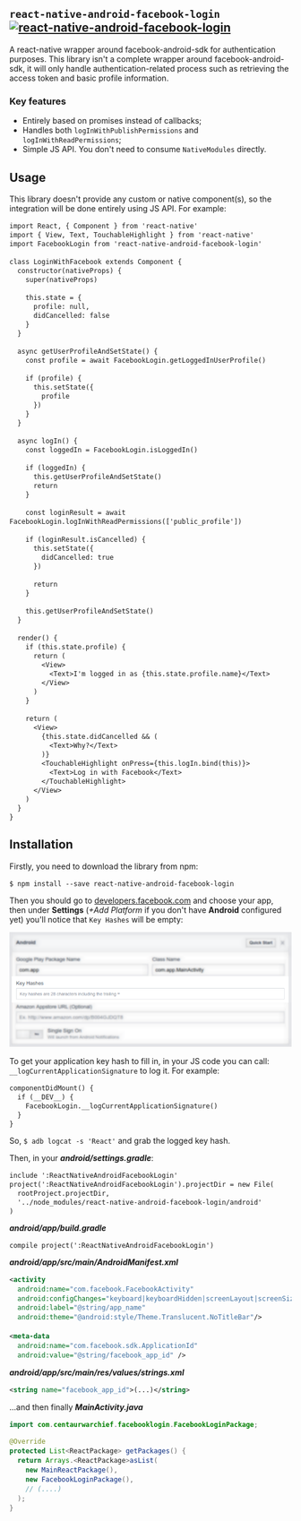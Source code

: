 ## `react-native-android-facebook-login` [![react-native-android-facebook-login](https://badge.fury.io/js/react-native-android-facebook-login.svg)](https://badge.fury.io/js/react-native-android-facebook-login)
A react-native wrapper around facebook-android-sdk for authentication purposes. This library isn't a complete wrapper around facebook-android-sdk, it will only handle authentication-related process such as retrieving the access token and basic profile information.

### Key features
- Entirely based on promises instead of callbacks;
- Handles both `logInWithPublishPermissions` and `logInWithReadPermissions`;
- Simple JS API. You don't need to consume `NativeModules` directly.

## Usage
This library doesn't provide any custom or native component(s), so the integration will be done entirely using JS API. For example:

```JSX
import React, { Component } from 'react-native'
import { View, Text, TouchableHighlight } from 'react-native'
import FacebookLogin from 'react-native-android-facebook-login'

class LoginWithFacebook extends Component {
  constructor(nativeProps) {
    super(nativeProps)

    this.state = {
      profile: null,
      didCancelled: false
    }
  }

  async getUserProfileAndSetState() {
    const profile = await FacebookLogin.getLoggedInUserProfile()

    if (profile) {
      this.setState({
        profile
      })
    }
  }

  async logIn() {
    const loggedIn = FacebookLogin.isLoggedIn()

    if (loggedIn) {
      this.getUserProfileAndSetState()
      return
    }

    const loginResult = await FacebookLogin.logInWithReadPermissions(['public_profile'])

    if (loginResult.isCancelled) {
      this.setState({
        didCancelled: true
      })

      return
    }

    this.getUserProfileAndSetState()
  }

  render() {
    if (this.state.profile) {
      return (
        <View>
          <Text>I'm logged in as {this.state.profile.name}</Text>
        </View>
      )
    }

    return (
      <View>
        {this.state.didCancelled && (
          <Text>Why?</Text>
        )}
        <TouchableHighlight onPress={this.logIn.bind(this)}>
          <Text>Log in with Facebook</Text>
        </TouchableHighlight>
      </View>
    )
  }
}
```

## Installation
Firstly, you need to download the library from npm:
```
$ npm install --save react-native-android-facebook-login
```

Then you should go to [developers.facebook.com](https://developers.facebook.com) and choose your app, then under **Settings** (*+Add Platform* if you don't have **Android** configured yet) you'll notice that `Key Hashes` will be empty:

![Key Hashes (developers.facebook.com)](https://raw.githubusercontent.com/CentaurWarchief/react-native-android-facebook-login/master/res/1.png)

To get your application key hash to fill in, in your JS code you can call: `__logCurrentApplicationSignature` to log it. For example:

```JS
componentDidMount() {
  if (__DEV__) {
    FacebookLogin.__logCurrentApplicationSignature()
  }
}
```

So, `$ adb logcat -s 'React'` and grab the logged key hash.

Then, in your ***android/settings.gradle***:
```
include ':ReactNativeAndroidFacebookLogin'
project(':ReactNativeAndroidFacebookLogin').projectDir = new File(
  rootProject.projectDir,
  '../node_modules/react-native-android-facebook-login/android'
)
```

***android/app/build.gradle***
```
compile project(':ReactNativeAndroidFacebookLogin')
```

***android/app/src/main/AndroidManifest.xml***
```XML
<activity
  android:name="com.facebook.FacebookActivity"
  android:configChanges="keyboard|keyboardHidden|screenLayout|screenSize|orientation"
  android:label="@string/app_name"
  android:theme="@android:style/Theme.Translucent.NoTitleBar"/>

<meta-data
  android:name="com.facebook.sdk.ApplicationId"
  android:value="@string/facebook_app_id" />
```

***android/app/src/main/res/values/strings.xml***
```XML
<string name="facebook_app_id">(...)</string>
```

...and then finally ***MainActivity.java***
```Java
import com.centaurwarchief.facebooklogin.FacebookLoginPackage;
```

```Java
@Override
protected List<ReactPackage> getPackages() {
  return Arrays.<ReactPackage>asList(
    new MainReactPackage(),
    new FacebookLoginPackage(),
    // (....)
  );
}
```
